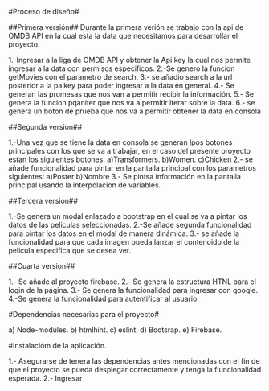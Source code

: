 #Proceso de diseño#


##Primera versión##
Durante la primera verión se trabajo con la api de OMDB API en la cual esta la data que necesitamos para desarrollar el proyecto.

1.-Ingresar a la liga de OMDB API y obtener la Api key la cual nos permite ingresar a la data con permisos especificos.
2.-Se genero la funcion getMovies con el parametro de search.
3.- se añadio search a la url posterior a la paikey para poder ingresar a la data en general.
4.- Se generan las promesas que nos van a permitir recibir la información.
5.- Se genera la funcion pqaniter que nos va a permitir iterar sobre la data.
6.- se genera un boton de prueba que nos va a permitir obtener la data en consola

##Segunda version##

1.-Una vez que se tiene la data en consola se generan lpos botones principales con los que se va a trabajar, en el caso del presente proyecto estan los siguientes botones:
a)Transformers.
b)Women.
c)Chicken
2.- se añade funcionalidad para pintar en la pantalla principal con los parametros siguientes:
a)Poster
b)Nombre
3.- Se pintsa información en la pantalla principal usando la interpolacion de variables.


##Tercera version##

1.-Se genera un modal enlazado a bootstrap en el cual se va a pintar los datos de las peliculas seleccionadas.
2.-Se añade segunda funcionalidad para pintar los datos en el modal de manera dinámica.
3.- se añade la funcionalidad para que cada imagen pueda lanzar el contenoido de la pelicula especifica que se desea ver.

##Cuarta version##

1.- Se añade al proyecto firebase.
2.- Se genera la estructura HTNL para el login de la página.
3.- Se genera la funcionalidad para ingresar con google.
4.-Se genera la funcionalidad para autentificar al usuario.



#Dependencias necesarias para el proyecto#

a) Node-modules.
b) htmlhint.
c) eslint.
d) Bootsrap.
e) Firebase.

#Instalacióm de la aplicación.

1.- Asegurarse de tenera las dependencias antes mencionadas con el fin de que el proyecto se pueda desplegar correctamente y tenga la fiuncionalidad esperada.
2.- Ingresar 